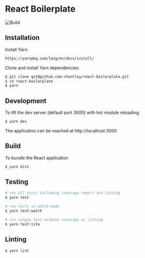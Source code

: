React Boilerplate
========

![Build](https://github.com/chuntley/react-boilerplate/workflows/Build/badge.svg)

Installation
---

Install Yarn:

```bash
https://yarnpkg.com/lang/en/docs/install/
```

Clone and install Yarn dependencies:

```bash
$ git clone git@github.com:chuntley/react-boilerplate.git
$ cd react-boilerplate
$ yarn
```

Development
---
To lift the dev server (default port 3000) with hot module reloading.
```bash
$ yarn dev
```
The application can be reached at http://localhost:3000

Build
---

To bundle the React application
```bash
$ yarn dist
```

Testing
---

```bash
# run all tests including coverage report and linting
$ yarn test

# run tests in watch mode
$ yarn test:watch

# run single test without coverage or linting
$ yarn test:lite
```

Linting
---
```bash
$ yarn lint
```
